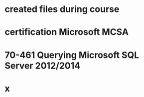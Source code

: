 # created files during course
# certification Microsoft MCSA
# 70-461 Querying Microsoft SQL Server 2012/2014
# x
